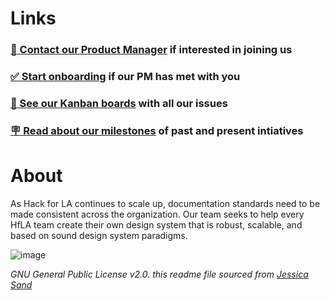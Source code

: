 # Links 
### [👋 Contact our Product Manager](https://hackforla.slack.com/archives/CH2U1CB9Q) if interested in joining us
### [✅ Start onboarding](https://github.com/hackforla/design-systems/issues/new/choose) if our PM has met with you 
### [📌 See our Kanban boards](https://github.com/hackforla/design-systems/projects?type=classic) with all our issues
### [🪧 Read about our milestones](https://github.com/hackforla/design-systems/milestones) of past and present intiatives

# About
As Hack for LA continues to scale up, documentation standards need to be made consistent across the organization. Our team seeks to help every HfLA team create their own design system that is robust, scalable, and based on sound design system paradigms.

![image](https://user-images.githubusercontent.com/97491788/165332074-82e1719f-063e-409e-ad42-f7b186ef1a96.png)

_GNU General Public License v2.0. this readme file sourced from [Jessica Sand](http://jessicasand.com/other-stuff/just-enough-docs/)_
